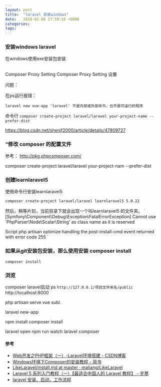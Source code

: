 ```yaml
---
layout: post
title:  "laravel 安装windows"
date:   2018-02-08 17:59:10 +0800
categories:  
tags: 
---
```



### 安装windows laravel

在windows使用exe安装包安装

##
Composer Proxy Setting
Composer Proxy Setting 设置

问题：

在ps运行报错：

`
laravel new vue-app
'laravel' 不是内部或外部命令，也不是可运行的程序
`

命令行
`
composer create-project laravel/laravel your-project-name --prefer-dist
`





https://blog.csdn.net/shenjf2000/article/details/47809727

### “修改 composer 的配置文件
参考：
http://pkg.phpcomposer.com/ 


composer create-project laravel/laravel your-project-nam
 --prefer-dist

### 创建learnlaravel5

使用命令行安装learnlaravel5

`
composer create-project laravel/laravel learnlaravel5 5.0.22
` 

然后，稍等片刻，当前目录下就会出现一个叫learnlaravel5 的文件夹。
`
  [Symfony\Component\Debug\Exception\FatalErrorException]
  Cannot use 'PhpParser\Node\Scalar\String' as class name as it is reserved

Script php artisan optimize handling the post-install-cmd event returned with error code 255
`



### 如果从git安装包安装，那么使用安装 composer install
`
composer install
`

### 浏览
composer laravel启动
ps
`
http://127.0.0.1/项目文件夹名/public
`
http://localhost:8000

php artisan serve
vue subl.

laravel new-app

npm install
composer install

laravel open
npm run watch laravel composer



#### 参考 ####

* [Web开发之PHP框架（一）-Laravel环境搭建 - CSDN博客](https://blog.csdn.net/shenjf2000/article/details/47809727) 
* [Windows环境下Composer的安装教程 - 简书](https://www.jianshu.com/p/5b697ccf80fc) 
* [LikeLaravel/install.md at master · maliang/LikeLaravel](https://github.com/maliang/LikeLaravel/blob/master/base/install.md)
* [Laravel 5 系列入门教程（一）【最适合中国人的 Laravel 教程】 - 岁寒](https://lvwenhan.com/laravel/432.html)
* [laravel 安装、启动、工作流程](https://www.jianshu.com/p/27b83f6c86d4)